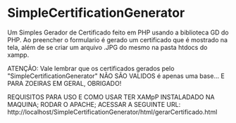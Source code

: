 # SimpleCertificationGenerator
Um Simples Gerador de Certificado feito em PHP usando a biblioteca GD do PHP. Ao preencher o formulario é gerado um certificado que é mostrado na tela, além de se criar um arquivo .JPG do mesmo na pasta htdocs do xampp.

ATENÇÃO: Vale lembrar que os certificados gerados pelo "SimpleCertificationGenerator" NÃO SÃO VALIDOS é apenas uma base... E PARA ZOEIRAS EM GERAL, OBRIGADO!

REQUISITOS PARA USO E COMO USAR
TER XAMpP INSTALADADO NA MAQUINA;
RODAR O APACHE;
ACESSAR A SEGUINTE URL: http://localhost/SimpleCertificationGenerator/html/gerarCertificado.html
